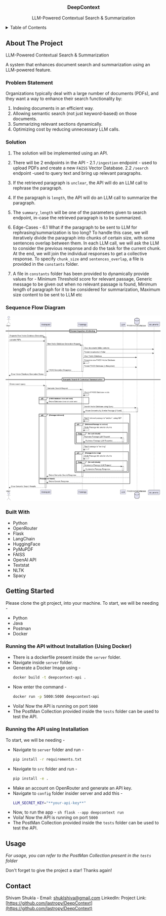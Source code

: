 <!-- PROJECT LOGO -->
<br />
<div align="center">
<h3 align="center">DeepContext</h3>

  <p align="center">
    LLM-Powered Contextual Search & Summarization
  </p>
</div>

<!-- TABLE OF CONTENTS -->
<details>
  <summary>Table of Contents</summary>
  <ol>
    <li>
      <a href="#about-the-project">About The Project</a>
      <ul>
        <li><a href="#problem-statement">Problem Statement</a></li>
        <li><a href="#solution">Solution</a></li>
        <li><a href="#sequence-flow-diagram">Sequence Flow Diagram</a></li>
        <li><a href="#built-with">Built With</a></li>
      </ul>
    </li>
    <li>
      <a href="#getting-started">Getting Started</a>
      <ul>
       <li><a href="#running-the-api-without-installation-using-docker">Running the API without Installation (Using Docker)</a></li>
        <li><a href="#running-the-api-using-installation">Running the API using Installation</a></li>
      </ul>
    </li>
    <li><a href="#usage">Usage</a></li>
    <li><a href="#contact">Contact</a></li>
  </ol>
</details>

<!-- ABOUT THE PROJECT -->

## About The Project

LLM-Powered Contextual Search & Summarization

A system that enhances document search and summarization using an LLM-powered feature.

### Problem Statement

Organizations typically deal with a large number of documents (PDFs), and they want a way to enhance their search functionality by:

1. Indexing documents in an efficient way.
2. Allowing semantic search (not just keyword-based) on those documents.
3. Summarizing relevant sections dynamically.
4. Optimizing cost by reducing unnecessary LLM calls.

### Solution

1. The solution will be implemented using an API.
2. There will be 2 endpoints in the API -
   2.1 `/ingestion` endpoint - used to upload PDFs and create a new `FAISS` Vector Database.
   2.2 `/search` endpoint -used to query text and bring up relevant paragraphs.
3. If the retrieved paragraph is `unclear`, the API will do an LLM call to rephrase the paragraph.
4. If the paragraph is `length`, the API will do an LLM call to summarize the paragraph.
5. The `summary_length` will be one of the parameters given to search endpoint, in-case the retrieved paragraph is to be summarized.
6. Edge-Cases -
   6.1 What if the paragraph to be sent to LLM for rephrasing/summarization is too long?
   To handle this case, we will iteratively divide the paragraph into chunks of certain size, with some sentences overlap between them. In each LLM call, we will ask the LLM to consider the previous response and do the task for the current chunk. At the end, we will join the individual responses to get a collective response. To specify `chunk_size` and `sentences_overlap`, a file is provided in the `constants` folder.

7. A file in `constants` folder has been provided to dynamically provide values for -
   Minimum Threshold score for relevant passage,
   Generic message to be given out when no relevant passage is found,
   Minimum length of paragraph for it to be considered for summarization,
   Maximum size content to be sent to LLM etc

### Sequence Flow Diagram

<div align="center">
    <img src="appFlow.png" alt="Sequence Flow Diagram">
</div>

### Built With

- Python
- OpenRouter
- Flask
- LangChain
- HuggingFace
- PyMuPDF
- FAISS
- OpenAI API
- Textstat
- NLTK
- Spacy

<!-- GETTING STARTED -->

## Getting Started

Please clone the git project, into your machine.
To start, we will be needing -

- Python
- Java
- Postman
- Docker

### Running the API without Installation (Using Docker)

- There is a dockerfile present inside the `server` folder.
- Navigate inside `server` folder.
- Generate a Docker Image using -
     ```sh
     docker build -t deepcontext-api .
     ```
- Now enter the command -
     ```sh
     docker run -p 5000:5000 deepcontext-api
     ```
- Voila! Now the API is running on port `5000`
- The PostMan Collection provided inside the `tests` folder can be used to test the API.

### Running the API using Installation

To start, we will be needing -

- Navigate to `server` folder and run -
     ```sh
     pip install -r requirements.txt
     ```
- Navigate to `src` folder and run -
     ```sh
     pip install -e .
     ```
- Make an account on OpenRouter and generate an API key.
- Navigate to `config` folder insider server and add this -
     ```sh
     LLM_SECRET_KEY="**your-api-key**"
     ```
- Now, to run the app -
  `sh
flask --app deepcontext run
`
- Voila! Now the API is running on port `5000`
- The PostMan Collection provided inside the `tests` folder can be used to test the API.

## Usage

_For usage, you can refer to the PostMan Collection present in the `tests` folder_

Don't forget to give the project a star! Thanks again!

<!-- CONTACT -->

## Contact

Shivam Shukla -
Email: shuklshiva@gmail.com
LinkedIn:
Project Link: [https://github.com/lastropy/DeepContext](https://github.com/lastropy/DeepContext)
